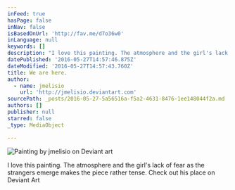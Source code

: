 ```yaml
---
inFeed: true
hasPage: false
inNav: false
isBasedOnUrl: 'http://fav.me/d7o36w0'
inLanguage: null
keywords: []
description: "I love this painting. The atmosphere and the girl's lack of fear as the strangers emerge makes the piece rather tense. Check out his place on Deviant Art"
datePublished: '2016-05-27T14:57:46.875Z'
dateModified: '2016-05-27T14:57:43.760Z'
title: We are here.
author:
  - name: jmelisio
    url: 'http://jmelisio.deviantart.com'
sourcePath: _posts/2016-05-27-5a56516a-f5a2-4631-8476-1ee148044f2a.md
authors: []
publisher: null
starred: false
_type: MediaObject

---
```

![Painting by jmelisio on Deviant art](https://the-grid-user-content.s3-us-west-2.amazonaws.com/50e7d1b9-e74f-491c-9f0a-20edea8deb4b.jpg)

I love this painting. The atmosphere and the girl's lack of fear as the strangers emerge makes the piece rather tense. Check out his place on Deviant Art